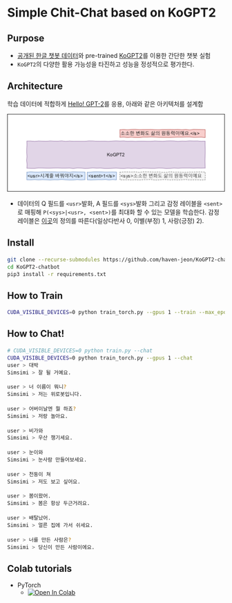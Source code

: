 # Simple Chit-Chat based on KoGPT2

## Purpose

- [공개된 한글 챗봇 데이터](https://github.com/songys/Chatbot_data)와 pre-trained [KoGPT2](https://github.com/SKT-AI/KoGPT2)를 이용한 간단한 챗봇 실험
- `KoGPT2`의 다양한 활용 가능성을 타진하고 성능을 정성적으로 평가한다.

## Architecture

학습 데이터에 적합하게 [Hello! GPT-2](https://arxiv.org/abs/1907.05774)를 응용, 아래와 같은 아키텍처를 설계함

<img src="imgs/simsimi.png" alt="drawing" style="width:600px;"/>


- 데이터의 Q 필드를 `<usr>`발화, A 필드를 `<sys>`발화 그리고 감정 레이블을 `<sent>`로 매핑해 `P(<sys>|<usr>, <sent>)`를 최대화 할 수 있는 모델을 학습한다. 감정 레이블은 [이곳](https://github.com/songys/Chatbot_data)의 정의를 따른다(일상다반사 0, 이별(부정) 1, 사랑(긍정) 2).

## Install


```bash
git clone --recurse-submodules https://github.com/haven-jeon/KoGPT2-chatbot.git
cd KoGPT2-chatbot
pip3 install -r requirements.txt 
```

## How to Train

```bash
CUDA_VISIBLE_DEVICES=0 python train_torch.py --gpus 1 --train --max_epochs 2
```

## How to Chat!

```bash
# CUDA_VISIBLE_DEVICES=0 python train.py --chat
CUDA_VISIBLE_DEVICES=0 python train_torch.py --gpus 1 --chat
user > 대박 
Simsimi > 잘 될 거예요.

user > 너 이름이 뭐니?
Simsimi > 저는 위로봇입니다.

user > 어버이날엔 뭘 하죠?
Simsimi > 저랑 놀아요.

user > 비가와
Simsimi > 우산 챙기세요.

user > 눈이와
Simsimi > 눈사람 만들어보세요.

user > 천둥이 쳐
Simsimi > 저도 보고 싶어요.

user > 봄이왔어.
Simsimi > 봄은 항상 두근거려요.

user > 배탈났어.
Simsimi > 얼른 집에 가서 쉬세요.

user > 너를 만든 사람은?
Simsimi > 당신이 만든 사람이에요.
```

## Colab tutorials

- PyTorch
  - [![Open In Colab](https://colab.research.google.com/assets/colab-badge.svg)](https://colab.research.google.com/github/shk36/Chatbots/blob/master/KoGPT2_chatbot_pytorch.ipynb)

